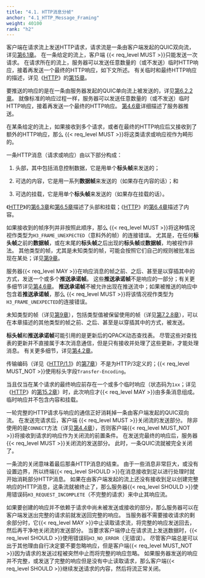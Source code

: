 ```yaml
---
title: "4.1. HTTP消息分帧"
anchor: "4.1_HTTP_Message_Framing"
weight: 40100
rank: "h2"
---
```


客户端在请求流上发送HTTP请求，请求流是一条由客户端发起的QUIC双向流，详见[第6.1章]()。
在一条给定的流上，客户端 {{< req_level MUST >}}只能发送一次请求。
在请求所在的流上，服务器可以发送任意数量的（或不发送）临时HTTP响应，接着再发送一个最终的HTTP响应，如下文所述。
有关临时和最终HTTP响应的描述，详见《[HTTP]()》的[第15章]()。

要推送的响应的是在一条由服务器发起的QUIC单向流上被发送的，详见[第6.2.2章]()。
就像标准的响应过程一样，服务器可以发送任意数量的（或不发送）临时HTTP响应，接着再发送一个最终的HTTP响应。
[第4.6章]()详细描述了服务器推送。

在某条给定的流上，如果接收到多个请求，或者在最终的HTTP响应后又接收到了额外的HTTP响应，那么 {{< req_level MUST >}}将这类请求或响应视作为畸形的。

一条HTTP消息（请求或响应）由以下部分构成：

1. 头部，其中包括消息控制数据，它是用单个**标头帧**来发送的；

2. 可选的内容，它是用一系列**数据帧**来发送的（如果存在内容的话）；和

3. 可选的挂载，它是用单个**标头帧**来发送的（如果存在挂载的话）。

《[HTTP]()》的[第6.3章]()和[第6.5章]()描述了头部和挂载；《[HTTP]()》的[第6.4章]()描述了内容。

如果接收到的帧序列并非按照此顺序，那么 {{< req_level MUST >}}将这种情况视作类型为`H3_FRAME_UNEXPECTED`（意料外的帧）的连接错误。
尤其是，在任何**标头帧**之前的**数据帧**，或在末尾的**标头帧**之后出现的**标头帧**或**数据帧**，均被视作非法。
其他类型的帧，尤其是未知类型的帧，可能会按照它们自己的规则被批准出现在某处；详见[第9章]()。

服务器{{< req_level MAY >}}在响应消息的帧之前、之后、甚至是以穿插其中的方式，发送一个或多个**推送承诺帧**。
这些**推送承诺帧**不是响应的一部分；有关更多细节详见[第4.6章]()。
**推送承诺帧**不被允许出现在推送流中；如果被推送的响应中包含着**推送承诺帧**，那么 {{< req_level MUST >}}将该情况视作类型为`H3_FRAME_UNEXPECTED`的连接错误。

未知类型的帧（详见[第9章]()），包括类型值被保留使用的帧（详见[第7.2.8章]()），可以在本章描述的其他类型的帧之前、之后、甚至是以穿插其中的方式，被发送。

**标头帧**和**推送承诺帧**可能引用的是更新后的QPACK动态查找表。
尽管这些对查找表的更新并不直接属于本次消息通信，但是只有接收并处理了这些更新，才能处理消息。
有关更多细节，详见[第4.2章]()。

传输编码（详见《[HTTP/1.1]()》的[第7章]()）不是为HTTP/3定义的；{{< req_level MUST_NOT >}}使用标头字段`Transfer-Encoding`。

当且仅当在某个请求的最终响应前存在一个或多个临时响应（状态码为`1xx`；详见《[HTTP]()》的[第15.2章]()）时，此次响应才{{< req_level MAY >}}由多条消息组成。
临时响应并不包含内容和挂载。

一轮完整的HTTP请求与响应的通信正好消耗掉一条由客户端发起的QUIC双向流。
在发送完请求后，客户端 {{< req_level MUST >}}关闭流的发送部分。
除非使用的是`CONNECT`方法（详见[第4.4章]()），否则客户端{{< req_level MUST_NOT >}}将接收到请求的响应作为关闭流的前置条件。
在发送完最终的响应后，服务器 {{< req_level MUST >}}关闭流的发送部分。
此时，一条QUIC流就被完全关闭了。

一条流的关闭意味着最后那条HTTP消息的结束。
由于一些消息非常巨大，或没有设置边界，所以终端{{< req_level SHOULD >}}在消息接收到足以进行处理时就开始消耗部分HTTP消息。
如果在由客户端发起的流上还没有接收到足以创建完整响应的HTTP消息，这条流就被终止了，那么服务器{{< req_level SHOULD >}}使用错误码`H3_REQUEST_INCOMPLETE`（不完整的请求）来中止其响应流。

如果要创建的响应并不依赖于请求中尚未被发送或接收的部分，那么服务器可以在客户端发送出完整的请求前就发送回完整的响应。
当服务器不需要接收请求的剩余部分时，它{{< req_level MAY >}}中止读取请求流，将完整的响应发送回去，然后再干净地关闭流的发送部分。
当要求客户端停止在请求流上发送数据时，{{< req_level SHOULD >}}使用错误码`H3_NO_ERROR`（无错误）。
尽管客户端总是可以出于其他理由自行决定要不要忽略响应，但是客户端{{< req_level MUST_NOT >}}因为请求的发送过程被突然中止而将完整的响应忽略。
如果服务器发送的响应并不完整，或发送了完整的响应但是没有中止读取请求，那么客户端{{< req_level SHOULD >}}继续发送请求的内容，然后将流正常关闭。
